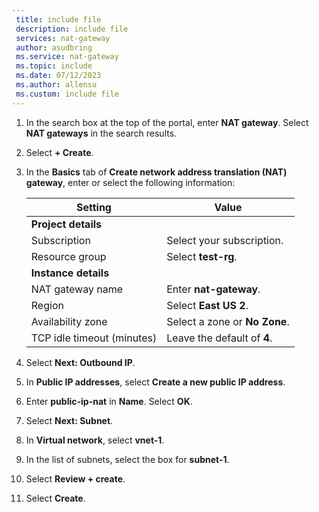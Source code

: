 ```yaml
---
 title: include file
 description: include file
 services: nat-gateway
 author: asudbring
 ms.service: nat-gateway
 ms.topic: include
 ms.date: 07/12/2023
 ms.author: allensu
 ms.custom: include file
---
```


1. In the search box at the top of the portal, enter **NAT gateway**. Select **NAT gateways** in the search results.

1. Select **+ Create**.

1. In the **Basics** tab of **Create network address translation (NAT) gateway**, enter or select the following information:

    | Setting | Value |
    | ------- | ----- |
    | **Project details** |   |
    | Subscription | Select your subscription. |
    | Resource group | Select **test-rg**. |
    | **Instance details** |   |
    | NAT gateway name | Enter **nat-gateway**. |
    | Region | Select **East US 2**. |
    | Availability zone | Select a zone or **No Zone**. |
    | TCP idle timeout (minutes) | Leave the default of **4**. |

1. Select **Next: Outbound IP**.

1. In **Public IP addresses**, select **Create a new public IP address**.

1. Enter **public-ip-nat** in **Name**. Select **OK**.

1. Select **Next: Subnet**.

1. In **Virtual network**, select **vnet-1**.

1. In the list of subnets, select the box for **subnet-1**.

1. Select **Review + create**.

1. Select **Create**.
